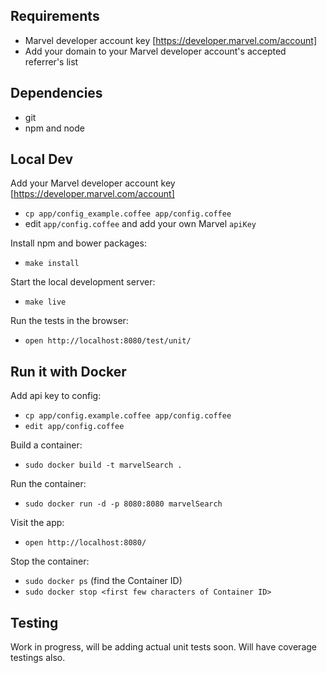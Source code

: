 Requirements
---
* Marvel developer account key [https://developer.marvel.com/account]
* Add your domain to your Marvel developer account's accepted referrer's list

Dependencies
---
* git
* npm and node

Local Dev
---
Add your Marvel developer account key [https://developer.marvel.com/account]
* `cp app/config_example.coffee app/config.coffee`
* edit `app/config.coffee` and add your own Marvel `apiKey`

Install npm and bower packages:
* `make install`

Start the local development server:
* `make live`

Run the tests in the browser:
* `open http://localhost:8080/test/unit/`

Run it with Docker
---
Add api key to config:
* `cp app/config.example.coffee app/config.coffee`
* `edit app/config.coffee`

Build a container:
* `sudo docker build -t marvelSearch .`

Run the container:
* `sudo docker run -d -p 8080:8080 marvelSearch`

Visit the app:
* `open http://localhost:8080/`

Stop the container:
* `sudo docker ps` (find the Container ID)
* `sudo docker stop <first few characters of Container ID>`

Testing
---
Work in progress, will be adding actual unit tests soon. Will have coverage testings also.
